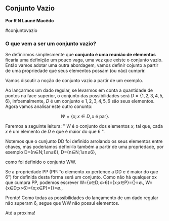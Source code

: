 ## Conjunto Vazio
**Por R N Launé Macêdo**

#conjuntovazio

### O que vem a ser um conjunto vazio?

Se definirmos simplesmente que **conjunto é uma reunião de elementos** ficaria uma definição um pouco vaga, uma vez que existe o conjunto vazio. Então vamos adotar uma outra abordagem, vamos definir cojunto a partir de uma propriedade que seus elementos possam (ou não) cumprir.

Vamos discutir a noção de conjunto vazio a partir de um exemplo.

Ao lançarmos um dado regular, se levarmos em conta a quantidade de pontos na face superior, 
o conjunto das possibilidades será $D = \{1, 2, 3, 4, 5, 6\}$, infoemalmente, $D$  é um conjunto e $1, 2, 3, 4, 5, 6$ são seus elementos. Agora vamos analisar este outro conunto:

$$
W=\{ x; x \in D, x \text{ é par} \}.
$$

Faremos a seguinte leitura: " $W$ é o conjunto dos elementos $x$, tal que, cada $x$ é um elemento de $D$ e que é maior do que $6$ ".

Notemos que o cunjunto DD foi definido arrolando os seus elementos entre chaves, mas poderíamos definí-lo também a partir de uma propriedade, por exemplo
D={n∈N;1≤n≤6},
D={n∈N;1≤n≤6},

como foi definido o conjunto WW.

Se a propriedade PP (PP: “o elemento xx pertence a DD e é maior do que 6”) for definida desta forma será um conjunto. Como não há qualquer xx que cumpra PP, podemos escrever
W={x∈D;x>6}={x;x∈P}={}=∅.,
W={x∈D;x>6}={x;x∈P}={}=∅.,

Pronto! Como todas as possibilidades do lançamento de um dado regular não superam 6, segue que WW não possui elementos.

Até a próxima!
